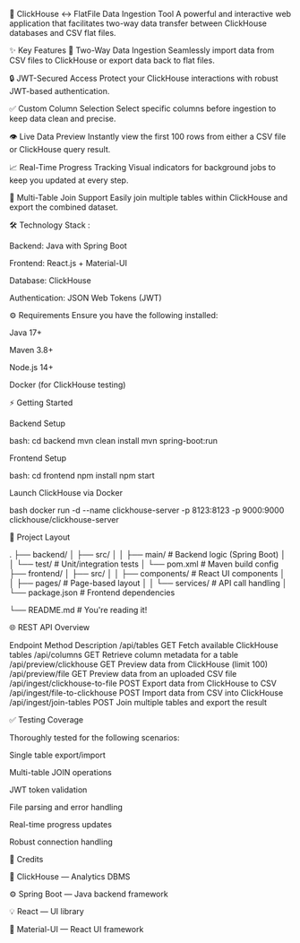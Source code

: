 
🚀 ClickHouse ↔ FlatFile Data Ingestion Tool
A powerful and interactive web application that facilitates two-way data transfer between ClickHouse databases and CSV flat files.


✨ Key Features
🔁 Two-Way Data Ingestion
Seamlessly import data from CSV files to ClickHouse or export data back to flat files.

🔒 JWT-Secured Access
Protect your ClickHouse interactions with robust JWT-based authentication.

✅ Custom Column Selection
Select specific columns before ingestion to keep data clean and precise.

👁️ Live Data Preview
Instantly view the first 100 rows from either a CSV file or ClickHouse query result.

📈 Real-Time Progress Tracking
Visual indicators for background jobs to keep you updated at every step.

🔗 Multi-Table Join Support
Easily join multiple tables within ClickHouse and export the combined dataset.


🛠️ Technology Stack : 

Backend: Java with Spring Boot

Frontend: React.js + Material-UI

Database: ClickHouse

Authentication: JSON Web Tokens (JWT)


⚙️ Requirements
Ensure you have the following installed:


Java 17+

Maven 3.8+

Node.js 14+

Docker (for ClickHouse testing)


⚡ Getting Started


Backend Setup

bash:
cd backend
mvn clean install
mvn spring-boot:run

Frontend Setup

bash:
cd frontend
npm install
npm start

Launch ClickHouse via Docker

bash
docker run -d --name clickhouse-server -p 8123:8123 -p 9000:9000 clickhouse/clickhouse-server



🧱 Project Layout

.
├── backend/
│   ├── src/
│   │   ├── main/           # Backend logic (Spring Boot)
│   │   └── test/           # Unit/integration tests
│   └── pom.xml             # Maven build config
├── frontend/
│   ├── src/
│   │   ├── components/     # React UI components
│   │   ├── pages/          # Page-based layout
│   │   └── services/       # API call handling
│   └── package.json        # Frontend dependencies

└── README.md               # You're reading it!


🌐 REST API Overview

Endpoint	                               Method	     Description
/api/tables	                                 GET	     Fetch available ClickHouse tables
/api/columns	                             GET	     Retrieve column metadata for a table
/api/preview/clickhouse	                     GET	     Preview data from ClickHouse (limit 100)
/api/preview/file	                         GET	     Preview data from an uploaded CSV file
/api/ingest/clickhouse-to-file	             POST	     Export data from ClickHouse to CSV
/api/ingest/file-to-clickhouse	             POST	     Import data from CSV into ClickHouse
/api/ingest/join-tables	                     POST	     Join multiple tables and export the result


✅ Testing Coverage


Thoroughly tested for the following scenarios:

Single table export/import

Multi-table JOIN operations

JWT token validation

File parsing and error handling

Real-time progress updates

Robust connection handling


🙌 Credits


🧠 ClickHouse — Analytics DBMS

⚙️ Spring Boot — Java backend framework

💡 React — UI library

🎨 Material-UI — React UI framework